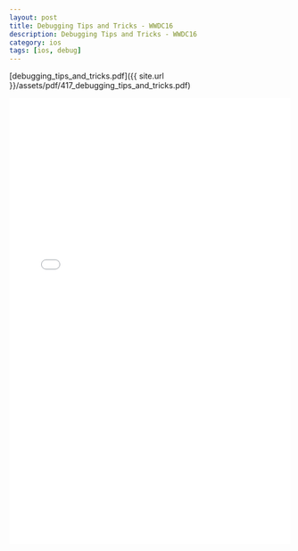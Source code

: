 ```yaml
---
layout: post
title: Debugging Tips and Tricks - WWDC16
description: Debugging Tips and Tricks - WWDC16
category: ios
tags: [ios, debug]
---
```


[debugging_tips_and_tricks.pdf]({{ site.url }}/assets/pdf/417_debugging_tips_and_tricks.pdf)  

<embed src="/assets/pdf/417_debugging_tips_and_tricks.pdf" type="application/pdf" width="100%" height="800em" />
